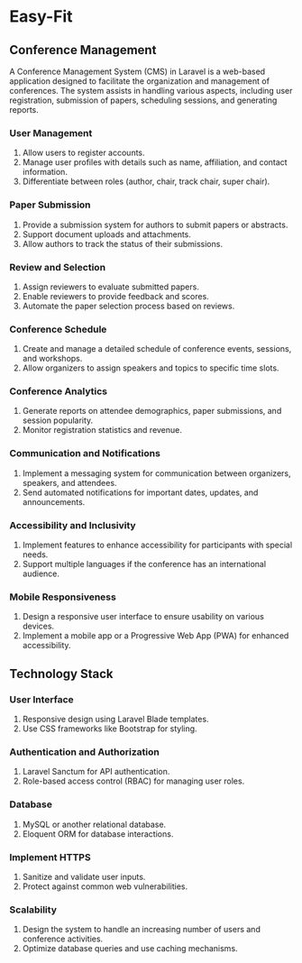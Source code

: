 # Easy-Fit
## Conference Management
A Conference Management System (CMS) in Laravel is a web-based application designed to facilitate the organization and management of conferences. The system assists in handling various aspects, including user registration, submission of papers, scheduling sessions, and generating reports.

### User Management
1.  Allow users to register accounts.
2.  Manage user profiles with details such as name, affiliation, and contact information.
3.  Differentiate between roles (author, chair, track chair, super chair).
   
### Paper Submission
1.  Provide a submission system for authors to submit papers or abstracts.
2.  Support document uploads and attachments.
3.  Allow authors to track the status of their submissions.

### Review and Selection
1.  Assign reviewers to evaluate submitted papers.
2.  Enable reviewers to provide feedback and scores.
3.  Automate the paper selection process based on reviews.

### Conference Schedule
1.  Create and manage a detailed schedule of conference events, sessions, and workshops.
2.  Allow organizers to assign speakers and topics to specific time slots.

### Conference Analytics
1.  Generate reports on attendee demographics, paper submissions, and session popularity.
2.  Monitor registration statistics and revenue.
   
### Communication and Notifications
1.  Implement a messaging system for communication between organizers, speakers, and attendees.
2.  Send automated notifications for important dates, updates, and announcements.
   
### Accessibility and Inclusivity
1.  Implement features to enhance accessibility for participants with special needs.
2.  Support multiple languages if the conference has an international audience.

### Mobile Responsiveness
1.  Design a responsive user interface to ensure usability on various devices.
2.  Implement a mobile app or a Progressive Web App (PWA) for enhanced accessibility.

## Technology Stack
### User Interface
1.  Responsive design using Laravel Blade templates.
2.  Use CSS frameworks like Bootstrap for styling.

### Authentication and Authorization
1.  Laravel Sanctum for API authentication.
2.  Role-based access control (RBAC) for managing user roles.

### Database
1.  MySQL or another relational database.
2.  Eloquent ORM for database interactions.

### Implement HTTPS
1.  Sanitize and validate user inputs.
2.  Protect against common web vulnerabilities.
### Scalability
1.  Design the system to handle an increasing number of users and conference activities.
2.  Optimize database queries and use caching mechanisms.
